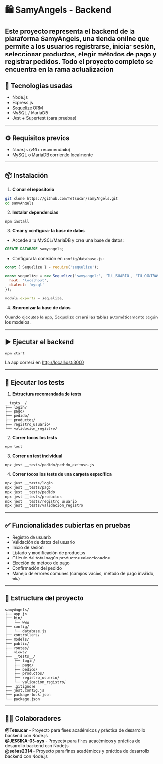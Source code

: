 # 🛍️ SamyAngels - Backend

Este proyecto representa el backend de la plataforma **SamyAngels**, una tienda online que permite a los usuarios registrarse, iniciar sesión, seleccionar productos, elegir métodos de pago y registrar pedidos.
Todo el proyecto completo se encuentra en la rama actualizacion
---

## 🚀 Tecnologías usadas

- Node.js
- Express.js
- Sequelize ORM
- MySQL / MariaDB
- Jest + Supertest (para pruebas)

---

## ⚙️ Requisitos previos

- Node.js (v16+ recomendado)
- MySQL o MariaDB corriendo localmente

---

## 📦 Instalación

1. **Clonar el repositorio**
```bash
git clone https://github.com/Tetsucar/samyAngels.git
cd samyAngels
```

2. **Instalar dependencias**
```bash
npm install
```

3. **Crear y configurar la base de datos**

- Accede a tu MySQL/MariaDB y crea una base de datos:
```sql
CREATE DATABASE samyangels;
```

- Configura la conexión en `config/database.js`:
```js
const { Sequelize } = require('sequelize');

const sequelize = new Sequelize('samyangels', 'TU_USUARIO', 'TU_CONTRASEÑA', {
  host: 'localhost',
  dialect: 'mysql'
});

module.exports = sequelize;
```

4. **Sincronizar la base de datos**

Cuando ejecutas la app, Sequelize creará las tablas automáticamente según los modelos.

---

## ▶️ Ejecutar el backend

```bash
npm start
```
La app correrá en [http://localhost:3000](http://localhost:3000)

---

## 🧪 Ejecutar los tests

1. **Estructura recomendada de tests**

```
__tests__/
├── login/
├── pago/
├── pedido/
├── productos/
├── registro_usuario/
└── validacion_registro/
```

2. **Correr todos los tests**
```bash
npm test
```

3. **Correr un test individual**
```bash
npx jest __tests/pedido/pedido_exitoso.js
```

4. **Correr todos los tests de una carpeta específica**
```bash
npx jest __tests/login
npx jest __tests/pago
npx jest __tests/pedido
npx jest __tests/productos
npx jest __tests/registro_usuario
npx jest __tests/validacion_registro
```

---

## ✅ Funcionalidades cubiertas en pruebas

- Registro de usuario
- Validación de datos del usuario
- Inicio de sesión
- Listado y modificación de productos
- Cálculo del total según productos seleccionados
- Elección de método de pago
- Confirmación del pedido
- Manejo de errores comunes (campos vacíos, método de pago inválido, etc)

---

## 📂 Estructura del proyecto

```
samyAngels/
├── app.js
├── bin/
│   └── www
├── config/
│   └── database.js
├── controllers/
├── models/
├── public/
├── routes/
├── views/
├── __tests__/
│   ├── login/
│   ├── pago/
│   ├── pedido/
│   ├── productos/
│   ├── registro_usuario/
│   └── validacion_registro/
├── .gitignore
├── jest.config.js
├── package-lock.json
└── package.json
```

---

## 🧑‍💻 Colaboradores
**@Tetsucar** - Proyecto para fines académicos y práctica de desarrollo backend con Node.js  
**@JESSIKA-03-sys** - Proyecto para fines académicos y práctica de desarrollo backend con Node.js  
**@sebas2314** - Proyecto para fines académicos y práctica de desarrollo backend con Node.js
